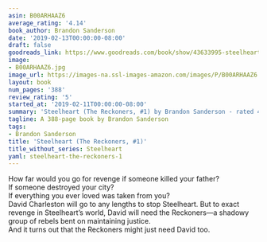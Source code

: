 ```yaml
---
asin: B00ARHAAZ6
average_rating: '4.14'
book_author: Brandon Sanderson
date: '2019-02-13T00:00:00-08:00'
draft: false
goodreads_link: https://www.goodreads.com/book/show/43633995-steelheart
image:
- B00ARHAAZ6.jpg
image_url: https://images-na.ssl-images-amazon.com/images/P/B00ARHAAZ6.01._SCLZZZZZZZ.jpg
layout: book
num_pages: '388'
review_rating: '5'
started_at: '2019-02-11T00:00:00-08:00'
summary: 'Steelheart (The Reckoners, #1) by Brandon Sanderson - rated 4.14/5 on Goodreads'
tagline: A 388-page book by Brandon Sanderson
tags:
- Brandon Sanderson
title: 'Steelheart (The Reckoners, #1)'
title_without_series: Steelheart
yaml: steelheart-the-reckoners-1
---
```


How far would you go for revenge if someone killed your father?<br /> If someone destroyed your city?<br /> If everything you ever loved was taken from you?<br /> David Charleston will go to any lengths to stop Steelheart. But to exact revenge in Steelheart’s world, David will need the Reckoners—a shadowy group of rebels bent on maintaining justice. <br /> And it turns out that the Reckoners might just need David too.